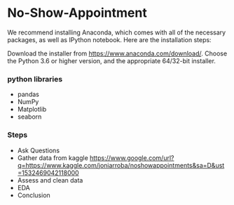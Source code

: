# No-Show-Appointment


We recommend installing Anaconda, which comes with all of the necessary packages, as well as IPython notebook. Here are the installation steps:

Download the installer from https://www.anaconda.com/download/. Choose the Python 3.6 or higher version, and the appropriate 64/32-bit installer.


### python libraries
* pandas
* NumPy
* Matplotlib
* seaborn

### Steps
* Ask Questions
* Gather data from kaggle https://www.google.com/url?q=https://www.kaggle.com/joniarroba/noshowappointments&sa=D&ust=1532469042118000
* Assess and clean data 
* EDA
* Conclusion
